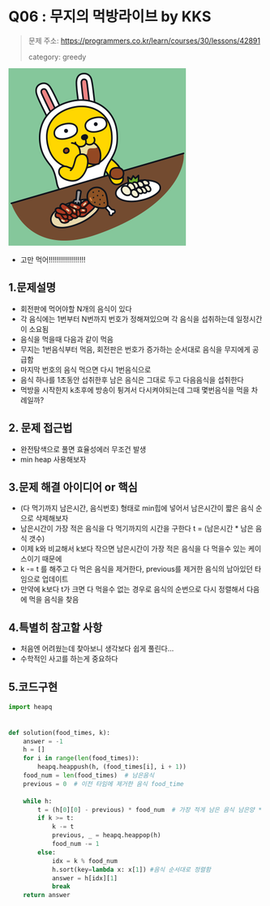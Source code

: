 # Q06 : 무지의 먹방라이브 by KKS
> 문제 주소: https://programmers.co.kr/learn/courses/30/lessons/42891
> 
> category: greedy

![img_1.png](img_1.png)
- 고만 먹어!!!!!!!!!!!!!!!!!!
## 1.문제설명
- 회전판에 먹어야할 N개의 음식이 있다
- 각 음식에는 1번부터 N번까지 번호가 정해져있으며 각 음식을 섭취하는데 일정시간이 소요됨
- 음식을 먹을때 다음과 같이 먹음
- 무지는 1번음식부터 먹음, 회전판은 번호가 증가하는 순서대로 음식을 무지에게 공급함
- 마지막 번호의 음식 먹으면 다시 1번음식으로
- 음식 하나를 1초동안 섭취한후 남은 음식은 그대로 두고 다음음식을 섭취한다
- 먹방을 시작한지 k초후에 방송이 튕겨서 다시켜야되는데 그때 몇번음식을 먹을 차례일까?
## 2. 문제 접근법 
- 완전탐색으로 풀면 효율성에러 무조건 발생
- min heap 사용해보자
## 3.문제 해결 아이디어 or 핵심
- (다 먹기까지 남은시간, 음식번호) 형태로 min힙에 넣어서 남은시간이 짧은 음식 순으로 삭제해보자
- 남은시간이 가장 적은 음식을 다 먹기까지의 시간을 구한다 t = (남은시간 * 남은 음식 갯수)
- 이제 k와 비교해서 k보다 작으면 남은시간이 가장 적은 음식을 다 먹을수 있는 케이스이기 때문에
- k -= t 를 해주고 다 먹은 음식을 제거한다, previous를 제거한 음식의 남아있던 타임으로 업데이트
- 만약에 k보다 t가 크면 다 먹을수 없는 경우로 음식의 순번으로 다시 정렬해서 다음에 먹을 음식을 찾음
## 4.특별히 참고할 사항
- 처음엔 어려웠는데 찾아보니 생각보다 쉽게 풀린다...
- 수학적인 사고를 하는게 중요하다

## 5.코드구현
``` python
import heapq


def solution(food_times, k):
    answer = -1
    h = []
    for i in range(len(food_times)):
        heapq.heappush(h, (food_times[i], i + 1))
    food_num = len(food_times)  # 남은음식
    previous = 0  # 이전 타임에 제거한 음식 food_time

    while h:
        t = (h[0][0] - previous) * food_num  # 가장 적게 남은 음식 남은양 * 남은음식 갯수
        if k >= t:
            k -= t
            previous, _ = heapq.heappop(h)
            food_num -= 1
        else:
            idx = k % food_num
            h.sort(key=lambda x: x[1]) #음식 순서대로 정렬함
            answer = h[idx][1]
            break
    return answer
```